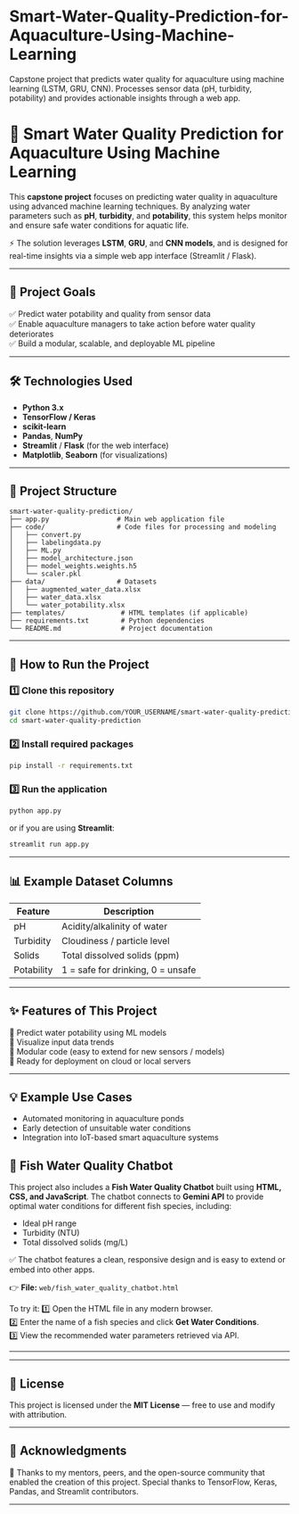 # Smart-Water-Quality-Prediction-for-Aquaculture-Using-Machine-Learning
Capstone project that predicts water quality for aquaculture using machine learning (LSTM, GRU, CNN). Processes sensor data (pH, turbidity, potability) and provides actionable insights through a web app.
# 🌊 Smart Water Quality Prediction for Aquaculture Using Machine Learning

This **capstone project** focuses on predicting water quality in aquaculture using advanced machine learning techniques. By analyzing water parameters such as **pH**, **turbidity**, and **potability**, this system helps monitor and ensure safe water conditions for aquatic life.  

⚡ The solution leverages **LSTM**, **GRU**, and **CNN models**, and is designed for real-time insights via a simple web app interface (Streamlit / Flask).

---

## 🎯 Project Goals

✅ Predict water potability and quality from sensor data  
✅ Enable aquaculture managers to take action before water quality deteriorates  
✅ Build a modular, scalable, and deployable ML pipeline  

---

## 🛠 Technologies Used

- **Python 3.x**
- **TensorFlow / Keras**
- **scikit-learn**
- **Pandas**, **NumPy**
- **Streamlit** / **Flask** (for the web interface)
- **Matplotlib**, **Seaborn** (for visualizations)

---

## 📁 Project Structure

```
smart-water-quality-prediction/
├── app.py                 # Main web application file
├── code/                  # Code files for processing and modeling
│   ├── convert.py
│   ├── labelingdata.py
│   ├── ML.py
│   ├── model_architecture.json
│   ├── model_weights.weights.h5
│   └── scaler.pkl
├── data/                  # Datasets
│   ├── augmented_water_data.xlsx
│   ├── water_data.xlsx
│   └── water_potability.xlsx
├── templates/              # HTML templates (if applicable)
├── requirements.txt        # Python dependencies
└── README.md               # Project documentation
```

---

## 🚀 How to Run the Project

### 1️⃣ Clone this repository
```bash
git clone https://github.com/YOUR_USERNAME/smart-water-quality-prediction.git
cd smart-water-quality-prediction
```

### 2️⃣ Install required packages
```bash
pip install -r requirements.txt
```

### 3️⃣ Run the application
```bash
python app.py
```
or if you are using **Streamlit**:
```bash
streamlit run app.py
```

---

## 📊 Example Dataset Columns

| Feature     | Description                    |
|-------------|--------------------------------|
| pH          | Acidity/alkalinity of water     |
| Turbidity   | Cloudiness / particle level     |
| Solids      | Total dissolved solids (ppm)    |
| Potability  | 1 = safe for drinking, 0 = unsafe |

---

## ✨ Features of This Project

🌟 Predict water potability using ML models  
🌟 Visualize input data trends  
🌟 Modular code (easy to extend for new sensors / models)  
🌟 Ready for deployment on cloud or local servers  

---

## 💡 Example Use Cases

- Automated monitoring in aquaculture ponds  
- Early detection of unsuitable water conditions  
- Integration into IoT-based smart aquaculture systems

## 💬 Fish Water Quality Chatbot

This project also includes a **Fish Water Quality Chatbot** built using **HTML, CSS, and JavaScript**. The chatbot connects to **Gemini API** to provide optimal water conditions for different fish species, including:

- Ideal pH range  
- Turbidity (NTU)  
- Total dissolved solids (mg/L)

✅ The chatbot features a clean, responsive design and is easy to extend or embed into other apps.  

👉 **File:** `web/fish_water_quality_chatbot.html`  

To try it:
1️⃣ Open the HTML file in any modern browser.  
2️⃣ Enter the name of a fish species and click **Get Water Conditions**.  
3️⃣ View the recommended water parameters retrieved via API.  

---

---

## 📄 License

This project is licensed under the **MIT License** — free to use and modify with attribution.

---

## 🙌 Acknowledgments

🙏 Thanks to my mentors, peers, and the open-source community that enabled the creation of this project. Special thanks to TensorFlow, Keras, Pandas, and Streamlit contributors.

---

